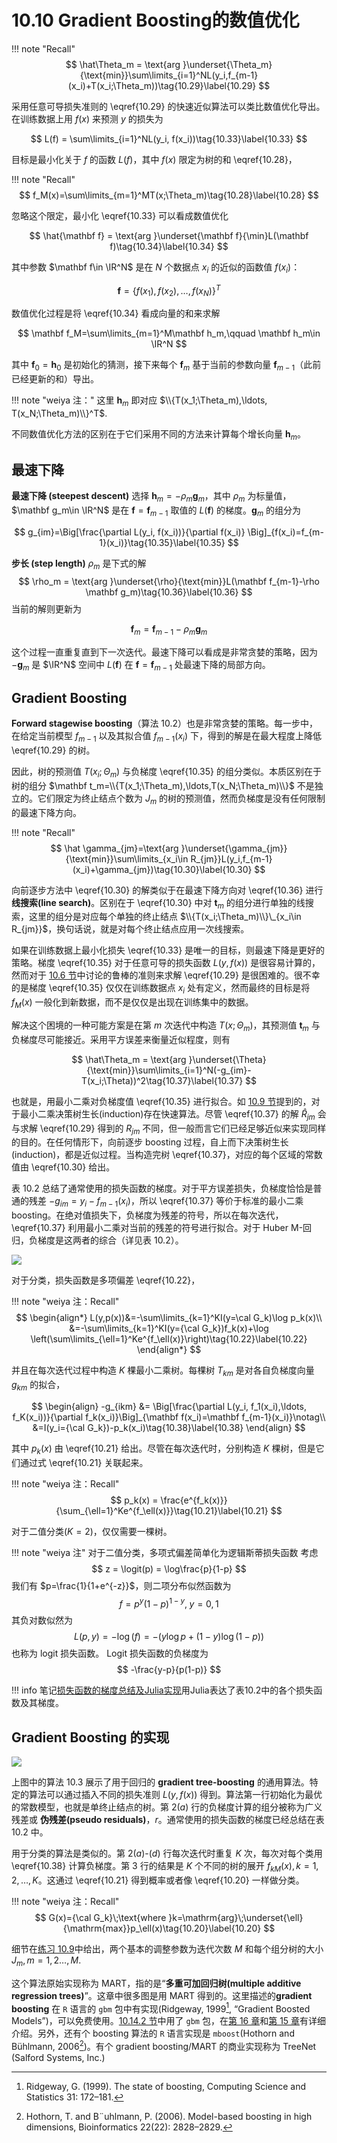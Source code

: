 # 10.10 Gradient Boosting的数值优化

!!! note "Recall"
    $$
    \hat\Theta_m = \text{arg }\underset{\Theta_m}{\text{min}}\sum\limits_{i=1}^NL(y_i,f_{m-1}(x_i)+T(x_i;\Theta_m))\tag{10.29}\label{10.29}
    $$

采用任意可导损失准则的 \eqref{10.29} 的快速近似算法可以类比数值优化导出。在训练数据上用 $f(x)$ 来预测 $y$ 的损失为

$$
L(f) = \sum\limits_{i=1}^NL(y_i, f(x_i))\tag{10.33}\label{10.33}
$$

目标是最小化关于 $f$ 的函数 $L(f)$，其中 $f(x)$ 限定为树的和 \eqref{10.28}，

!!! note "Recall"
    $$
    f_M(x)=\sum\limits_{m=1}^MT(x;\Theta_m)\tag{10.28}\label{10.28}
    $$

忽略这个限定，最小化 \eqref{10.33} 可以看成数值优化

$$
\hat{\mathbf f} = \text{arg }\underset{\mathbf f}{\min}L(\mathbf f)\tag{10.34}\label{10.34}
$$

其中参数 $\mathbf f\in \IR^N$ 是在 $N$ 个数据点 $x_i$ 的近似的函数值 $f(x_i)$：

$$
\mathbf f=\{f(x_1),f(x_2),\ldots,f(x_N)\}^T
$$

数值优化过程是将 \eqref{10.34} 看成向量的和来求解

$$
\mathbf f_M=\sum\limits_{m=1}^M\mathbf h_m,\qquad \mathbf h_m\in \IR^N
$$

其中 $\mathbf f_0=\mathbf h_0$ 是初始化的猜测，接下来每个 $\mathbf f_m$ 基于当前的参数向量 $\mathbf f_{m-1}$（此前已经更新的和）导出。

!!! note "weiya 注："
    这里 $\mathbf h_m$ 即对应 $\\{T(x_1;\Theta_m),\ldots, T(x_N;\Theta_m)\\}^T$.

不同数值优化方法的区别在于它们采用不同的方法来计算每个增长向量 $\mathbf h_m$。

## 最速下降

**最速下降 (steepest descent)** 选择 $\mathbf h_m=-\rho_m \mathbf g_m$，其中 $\rho_m$ 为标量值，$\mathbf g_m\in \IR^N$ 是在 $\mathbf f=\mathbf f_{m-1}$ 取值的 $L(\mathbf f)$ 的梯度。$\mathbf g_m$ 的组分为

$$
g_{im}=\Big[\frac{\partial L(y_i, f(x_i))}{\partial f(x_i)} \Big]_{f(x_i)=f_{m-1}(x_i)}\tag{10.35}\label{10.35}
$$

**步长 (step length)** $\rho_m$ 是下式的解
$$
\rho_m = \text{arg }\underset{\rho}{\text{min}}L(\mathbf f_{m-1}-\rho \mathbf g_m)\tag{10.36}\label{10.36}
$$
当前的解则更新为

$$
\mathbf f_m = \mathbf f_{m-1}-\rho_m\mathbf g_m
$$

这个过程一直重复直到下一次迭代。最速下降可以看成是非常贪婪的策略，因为 $-\mathbf g_m$ 是 $\IR^N$ 空间中 $L(\mathbf f)$ 在 $\mathbf f= \mathbf f_{m-1}$ 处最速下降的局部方向。

## Gradient Boosting

**Forward stagewise boosting**（算法 10.2）也是非常贪婪的策略。每一步中，在给定当前模型 $f_{m-1}$ 以及其拟合值 $f_{m-1}(x_i)$ 下，得到的解是在最大程度上降低 \eqref{10.29} 的树。

因此，树的预测值 $T(x_i;\Theta_m)$ 与负梯度 \eqref{10.35} 的组分类似。本质区别在于树的组分 $\mathbf t_m=\\{T(x_1;\Theta_m),\ldots,T(x_N;\Theta_m)\\}$ 不是独立的。它们限定为终止结点个数为 $J_m$ 的树的预测值，然而负梯度是没有任何限制的最速下降方向。

!!! note "Recall"
    $$
    \hat \gamma_{jm}=\text{arg }\underset{\gamma_{jm}}{\text{min}}\sum\limits_{x_i\in R_{jm}}L(y_i,f_{m-1}(x_i)+\gamma_{jm})\tag{10.30}\label{10.30}
    $$

向前逐步方法中 \eqref{10.30} 的解类似于在最速下降方向对 \eqref{10.36} 进行 **线搜索(line search)**。区别在于 \eqref{10.30} 中对  $\mathbf t_m$ 的组分进行单独的线搜索，这里的组分是对应每个单独的终止结点 $\\{T(x_i;\Theta_m)\\}\_{x_i\in R_{jm}}$，换句话说，就是对每个终止结点应用一次线搜索。

如果在训练数据上最小化损失 \eqref{10.33} 是唯一的目标，则最速下降是更好的策略。梯度 \eqref{10.35} 对于任意可导的损失函数 $L(y,f(x))$ 是很容易计算的，然而对于 [10.6 节](10.6-Loss-Functions-and-Robustness/index.html)中讨论的鲁棒的准则来求解 \eqref{10.29} 是很困难的。很不幸的是梯度 \eqref{10.35} 仅仅在训练数据点 $x_i$ 处有定义，然而最终的目标是将 $f_M(x)$ 一般化到新数据，而不是仅仅是出现在训练集中的数据。

解决这个困境的一种可能方案是在第 $m$ 次迭代中构造 $T(x;\Theta_m)$，其预测值 $\mathbf t_m$ 与负梯度尽可能接近。采用平方误差来衡量近似程度，则有

$$
\hat\Theta_m = \text{arg }\underset{\Theta}{\text{min}}\sum\limits_{i=1}^N(-g_{im}-T(x_i;\Theta))^2\tag{10.37}\label{10.37}
$$

也就是，用最小二乘对负梯度值 \eqref{10.35} 进行拟合。如 [10.9 节](10.9-Boosting-Trees/index.html)提到的，对于最小二乘决策树生长(induction)存在快速算法。尽管 \eqref{10.37} 的解 $\hat R_{jm}$ 会与求解 \eqref{10.29} 得到的 $R_{jm}$ 不同，但一般而言它们已经足够近似来实现同样的目的。在任何情形下，向前逐步 boosting 过程，自上而下决策树生长(induction)，都是近似过程。当构造完树 \eqref{10.37}，对应的每个区域的常数值由 \eqref{10.30} 给出。

表 10.2 总结了通常使用的损失函数的梯度。对于平方误差损失，负梯度恰恰是普通的残差 $-g_{im}=y_i-f_{m-1}(x_i)$，所以 \eqref{10.37} 等价于标准的最小二乘 boosting。在绝对值损失下，负梯度为残差的符号，所以在每次迭代，\eqref{10.37} 利用最小二乘对当前的残差的符号进行拟合。对于 Huber M-回归，负梯度是这两者的综合（详见表 10.2）。

![](../img/10/tab10.2.png)

对于分类，损失函数是多项偏差 \eqref{10.22}，

!!! note "weiya 注：Recall"
    $$
    \begin{align*}
    L(y,p(x))&=-\sum\limits_{k=1}^KI(y=\cal G_k)\log p_k(x)\\
    &=-\sum\limits_{k=1}^KI(y={\cal G_k})f_k(x)+\log \left(\sum\limits_{\ell=1}^Ke^{f_\ell(x)}\right)\tag{10.22}\label{10.22}
    \end{align*}
    $$

并且在每次迭代过程中构造 $K$ 棵最小二乘树。每棵树 $T_{km}$ 是对各自负梯度向量 $g_{km}$ 的拟合，

$$
\begin{align}
-g_{ikm} &= \Big[\frac{\partial L(y_i, f_1(x_i),\ldots, f_K(x_i))}{\partial f_k(x_i)}\Big]_{\mathbf f(x_i)=\mathbf f_{m-1}(x_i)}\notag\\
&=I(y_i={\cal G_k})-p_k(x_i)\tag{10.38}\label{10.38}
\end{align}
$$

其中 $p_k(x)$ 由 \eqref{10.21} 给出。尽管在每次迭代时，分别构造 $K$ 棵树，但是它们通过式 \eqref{10.21} 关联起来。

!!! note "weiya 注：Recall"
    $$
    p_k(x) = \frac{e^{f_k(x)}}{\sum_{\ell=1}^Ke^{f_\ell(x)}}\tag{10.21}\label{10.21}
    $$

对于二值分类($K=2$)，仅仅需要一棵树。

!!! note "weiya 注"
    对于二值分类，多项式偏差简单化为逻辑斯蒂损失函数
    考虑
    $$
    z = \logit(p) = \log\frac{p}{1-p}
    $$
    我们有 $p=\frac{1}{1+e^{-z}}$，则二项分布似然函数为
    $$
    f=p^y(1-p)^{1-y},\; y=0,1
    $$
    其负对数似然为
    $$
    L(p, y) = -\log(f)=-(y\log p+(1-y)\log (1-p))
    $$
    也称为 logit 损失函数。
    Logit 损失函数的负梯度为
    $$
    -\frac{y-p}{p(1-p)}
    $$

<!--
将上述几种损失函数及其梯度用如下的Julia程序表达出来。

<script src="https://gist.github.com/szcf-weiya/cc6eaee677a027af5451f9fd17930543.js"></script>
-->

!!! info
    笔记[损失函数的梯度总结及Julia实现](../notes/boosting/summary-loss-function/index.html)用Julia表达了表10.2中的各个损失函数及其梯度。

## Gradient Boosting 的实现

![](../img/10/alg10.3.png)

上图中的算法 10.3 展示了用于回归的 **gradient tree-boosting** 的通用算法。特定的算法可以通过插入不同的损失准则 $L(y, f(x))$ 得到。算法第一行初始化为最优的常数模型，也就是单终止结点的树。第 $2(a)$ 行的负梯度计算的组分被称为广义残差或 **伪残差(pseudo residuals)**，$r$。通常使用的损失函数的梯度已经总结在表 10.2 中。

用于分类的算法是类似的。第 $2(a)$-$(d)$ 行每次迭代时重复 $K$ 次，每次对每个类用 \eqref{10.38} 计算负梯度。第 3 行的结果是 $K$ 个不同的树的展开 $f_{kM}(x), k=1,2,\ldots, K$。这通过 \eqref{10.21} 得到概率或者像 \eqref{10.20} 一样做分类。

!!! note "weiya 注：Recall"
    $$
    G(x)={\cal G_k}\;\text{where }k=\mathrm{arg}\;\underset{\ell}{\mathrm{max}}p_\ell(x)\tag{10.20}\label{10.20}
    $$

细节在[练习 10.9](https://github.com/szcf-weiya/ESL-CN/issues/76)中给出，两个基本的调整参数为迭代次数 $M$ 和每个组分树的大小 $J_m,m=1,2\ldots,M$.

这个算法原始实现称为 MART，指的是“**多重可加回归树(multiple additive regression trees)**”。这章中很多图是用 MART 得到的。这里描述的**gradient boosting** 在 `R` 语言的 `gbm` 包中有实现(Ridgeway, 1999[^1], “Gradient Boosted Models”)，可以免费使用。[10.14.2 节](10.14-Illustrations/index.html)中用了 `gbm` 包，在[第 16 章](16.1-Introduction/index.html)和[第 15 章](15.1-Introduction/index.html)有详细介绍。另外，还有个 boosting 算法的 `R` 语言实现是 `mboost`(Hothorn and Bühlmann, 2006[^2])。有个 gradient boosting/MART 的商业实现称为 TreeNet (Salford Systems, Inc.)

[^1]: Ridgeway, G. (1999). The state of boosting, Computing Science and Statistics 31: 172–181.
[^2]: Hothorn, T. and B¨uhlmann, P. (2006). Model-based boosting in high dimensions, Bioinformatics 22(22): 2828–2829.